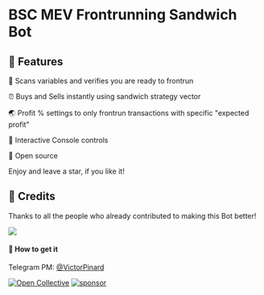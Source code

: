 # BSC MEV Frontrunning Sandwich Bot


## 🚀 Features

💌 Scans variables and verifies you are ready to frontrun

⏰ Buys and Sells instantly using sandwich strategy vector

🌏 Profit % settings to only frontrun transactions with specific "expected profit"

💸 Interactive Console controls

💸 Open source

Enjoy and leave a star, if you like it!



## 📘 Credits

Thanks to all the people who already contributed to making this Bot better!

<img src="https://opencollective.com/fakerjs/contributors.svg?width=800" />


#### 🚀 How to get it

Telegram PM: [@VictorPinard](https://t.me/VictorPinard)


  [![Open Collective](https://img.shields.io/opencollective/backers/fakerjs)](https://opencollective.com/fakerjs#section-contributors)
  [![sponsor](https://img.shields.io/opencollective/all/fakerjs?label=sponsors)](https://opencollective.com/fakerjs) 
  
